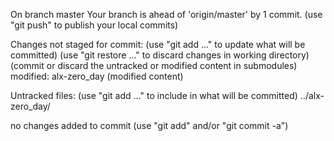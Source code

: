 On branch master
Your branch is ahead of 'origin/master' by 1 commit.
  (use "git push" to publish your local commits)

Changes not staged for commit:
  (use "git add <file>..." to update what will be committed)
  (use "git restore <file>..." to discard changes in working directory)
  (commit or discard the untracked or modified content in submodules)
	modified:   alx-zero_day (modified content)

Untracked files:
  (use "git add <file>..." to include in what will be committed)
	../alx-zero_day/


no changes added to commit (use "git add" and/or "git commit -a")
